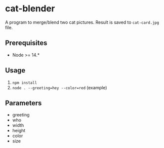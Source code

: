 # cat-blender

A program to merge/blend two cat pictures. Result is saved to `cat-card.jpg` file.

## Prerequisites

- Node >= 14.\*

## Usage

1. `npm install`
2. `node . --greeting=hey --color=red` (example)

## Parameters

- greeting
- who
- width
- height
- color
- size
